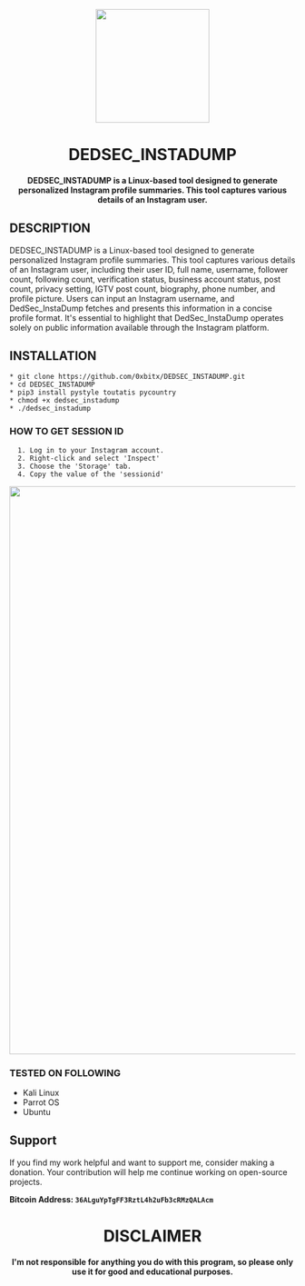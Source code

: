 
<p align="center">
<img src="https://cdn-icons-png.flaticon.com/512/1022/1022082.png", width="200", height="200">
</p>
<h1 align="center"> DEDSEC_INSTADUMP</h1>
<h4 align="center">DEDSEC_INSTADUMP is a Linux-based tool designed to generate personalized Instagram profile summaries. This tool captures various details of an Instagram user.</h4>

## DESCRIPTION
DEDSEC_INSTADUMP is a Linux-based tool designed to generate personalized Instagram profile summaries. This tool captures various details of an Instagram user, including their user ID, full name, username, follower count, following count, verification status, business account status, post count, privacy setting, IGTV post count, biography, phone number, and profile picture. Users can input an Instagram username, and DedSec_InstaDump fetches and presents this information in a concise profile format. It's essential to highlight that DedSec_InstaDump operates solely on public information available through the Instagram platform.

## INSTALLATION 

    * git clone https://github.com/0xbitx/DEDSEC_INSTADUMP.git
    * cd DEDSEC_INSTADUMP
    * pip3 install pystyle toutatis pycountry
    * chmod +x dedsec_instadump
    * ./dedsec_instadump

### HOW TO GET SESSION ID
      1. Log in to your Instagram account.
      2. Right-click and select 'Inspect'
      3. Choose the 'Storage' tab.
      4. Copy the value of the 'sessionid'
      
<p align="center">
<img src="https://i.imgur.com/1KO1sGP.png", width="1000", height="1000">
</p>

### TESTED ON FOLLOWING
* Kali Linux 
* Parrot OS 
* Ubuntu

## Support

If you find my work helpful and want to support me, consider making a donation. Your contribution will help me continue working on open-source projects.

**Bitcoin Address: `36ALguYpTgFF3RztL4h2uFb3cRMzQALAcm`**

<h1 align="center"> DISCLAIMER </h1>

<h4 align="center">I'm not responsible for anything you do with this program, so please only use it for good and educational purposes. </h4>
